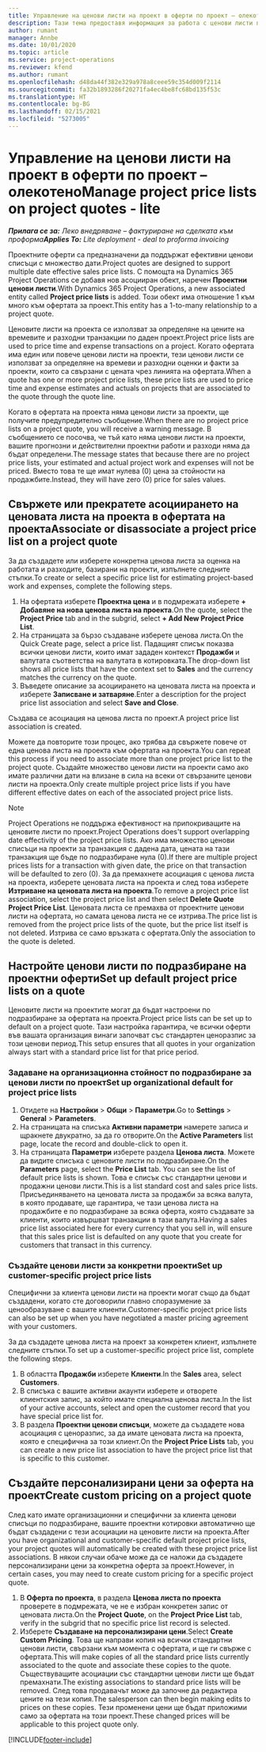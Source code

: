 ```yaml
---
title: Управление на ценови листи на проект в оферти по проект – олекотено
description: Тази тема предоставя информация за работа с ценови листи по проекти за оферти. (Sales)
author: rumant
manager: Annbe
ms.date: 10/01/2020
ms.topic: article
ms.service: project-operations
ms.reviewer: kfend
ms.author: rumant
ms.openlocfilehash: d48da44f382e329a978a8ceee59c354d009f2114
ms.sourcegitcommit: fa32b1893286f20271fa4ec4be8fc68bd135f53c
ms.translationtype: HT
ms.contentlocale: bg-BG
ms.lasthandoff: 02/15/2021
ms.locfileid: "5273005"
---
```

# <a name="manage-project-price-lists-on-project-quotes---lite"></a><span data-ttu-id="d7160-104">Управление на ценови листи на проект в оферти по проект – олекотено</span><span class="sxs-lookup"><span data-stu-id="d7160-104">Manage project price lists on project quotes - lite</span></span>

<span data-ttu-id="d7160-105">_**Прилага се за:** Леко внедряване – фактуриране на сделката към проформа_</span><span class="sxs-lookup"><span data-stu-id="d7160-105">_**Applies To:** Lite deployment - deal to proforma invoicing_</span></span>

<span data-ttu-id="d7160-106">Проектните оферти са предназначени да поддържат ефективни ценови списъци с множество дати.</span><span class="sxs-lookup"><span data-stu-id="d7160-106">Project quotes are designed to support multiple date effective sales price lists.</span></span> <span data-ttu-id="d7160-107">С помощта на Dynamics 365 Project Operations се добавя нов асоцииран обект, наречен **Проектни ценови листи**.</span><span class="sxs-lookup"><span data-stu-id="d7160-107">With Dynamics 365 Project Operations, a new associated entity called **Project price lists** is added.</span></span> <span data-ttu-id="d7160-108">Този обект има отношение 1 към много към офертата за проект.</span><span class="sxs-lookup"><span data-stu-id="d7160-108">This entity has a 1-to-many relationship to a project quote.</span></span>

<span data-ttu-id="d7160-109">Ценовите листи на проекта се използват за определяне на цените на времевите и разходни транзакции по даден проект.</span><span class="sxs-lookup"><span data-stu-id="d7160-109">Project price lists are used to price time and expense transactions on a project.</span></span> <span data-ttu-id="d7160-110">Когато офертата има един или повече ценови листи на проекти, тези ценови листи се използват за определяне на времеви и разходни оценки и факти за проекти, които са свързани с цената чрез линията на офертата.</span><span class="sxs-lookup"><span data-stu-id="d7160-110">When a quote has one or more project price lists, these price lists are used to price time and expense estimates and actuals on projects that are associated to the quote through the quote line.</span></span>

<span data-ttu-id="d7160-111">Когато в офертата на проекта няма ценови листи за проекти, ще получите предупредително съобщение.</span><span class="sxs-lookup"><span data-stu-id="d7160-111">When there are no project price lists on a project quote, you will receive a warning message.</span></span> <span data-ttu-id="d7160-112">В съобщението се посочва, че тъй като няма ценови листи на проекти, вашите прогнозни и действителни проектни работи и разходи няма да бъдат определени.</span><span class="sxs-lookup"><span data-stu-id="d7160-112">The message states that because there are no project price lists, your estimated and actual project work and expenses will not be priced.</span></span> <span data-ttu-id="d7160-113">Вместо това те ще имат нулева (0) цена за стойности на продажбите.</span><span class="sxs-lookup"><span data-stu-id="d7160-113">Instead, they will have zero (0) price for sales values.</span></span>

## <a name="associate-or-disassociate-a-project-price-list-on-a-project-quote"></a><span data-ttu-id="d7160-114">Свържете или прекратете асоциирането на ценовата листа на проекта в офертата на проекта</span><span class="sxs-lookup"><span data-stu-id="d7160-114">Associate or disassociate a project price list on a project quote</span></span>

<span data-ttu-id="d7160-115">За да създадете или изберете конкретна ценова листа за оценка на работата и разходите, базирани на проекти, изпълнете следните стъпки.</span><span class="sxs-lookup"><span data-stu-id="d7160-115">To create or select a specific price list for estimating project-based work and expenses, complete the following steps.</span></span>

1. <span data-ttu-id="d7160-116">На офертата изберете **Проектна цена** и в подмрежата изберете **+ Добавяне на нова ценова листа на проекта**.</span><span class="sxs-lookup"><span data-stu-id="d7160-116">On the quote, select the **Project Price** tab and in the subgrid, select **+ Add New Project Price List**.</span></span>
2. <span data-ttu-id="d7160-117">На страницата за бързо създаване изберете ценова листа.</span><span class="sxs-lookup"><span data-stu-id="d7160-117">On the Quick Create page, select a price list.</span></span> <span data-ttu-id="d7160-118">Падащият списък показва всички ценови листи, които имат зададен контекст **Продажби** и валутата съответства на валутата в котировката.</span><span class="sxs-lookup"><span data-stu-id="d7160-118">The drop-down list shows all price lists that have the context set to **Sales** and the currency matches the currency on the quote.</span></span>
4. <span data-ttu-id="d7160-119">Въведете описание за асоциирането на ценовата листа на проекта и изберете **Записване и затваряне**.</span><span class="sxs-lookup"><span data-stu-id="d7160-119">Enter a description for the project price list association and select **Save and Close**.</span></span>

<span data-ttu-id="d7160-120">Създава се асоциация на ценова листа по проект.</span><span class="sxs-lookup"><span data-stu-id="d7160-120">A project price list association is created.</span></span>

<span data-ttu-id="d7160-121">Можете да повторите този процес, ако трябва да свържете повече от една ценова листа на проекта към офертата на проекта.</span><span class="sxs-lookup"><span data-stu-id="d7160-121">You can repeat this process if you need to associate more than one project price list to the project quote.</span></span> <span data-ttu-id="d7160-122">Създайте множество ценови листи на проекти само ако имате различни дати на влизане в сила на всеки от свързаните ценови листи на проекта.</span><span class="sxs-lookup"><span data-stu-id="d7160-122">Only create multiple project price lists if you have different effective dates on each of the associated project price lists.</span></span>

> [!NOTE]
> <span data-ttu-id="d7160-123">Project Operations не поддържа ефективност на припокриващите на ценовите листи по проект.</span><span class="sxs-lookup"><span data-stu-id="d7160-123">Project Operations does't support overlapping date effectivity of the project price lists.</span></span> <span data-ttu-id="d7160-124">Ако има множество ценови списъци на проекти за транзакция с дадена дата, цената на тази транзакция ще бъде по подразбиране нула (0).</span><span class="sxs-lookup"><span data-stu-id="d7160-124">If there are multiple project prices lists for a transaction with given date, the price on that transaction will be defaulted to zero (0).</span></span>
<span data-ttu-id="d7160-125">За да премахнете асоциация с ценова листа на проекта, изберете ценовата листа на проекта и след това изберете **Изтриване на ценовата листа на проекта**.</span><span class="sxs-lookup"><span data-stu-id="d7160-125">To remove a project price list association, select the project price list and then select **Delete Quote Project Price List**.</span></span> <span data-ttu-id="d7160-126">Ценовата листа се премахва от проектните ценови листи на офертата, но самата ценова листа не се изтрива.</span><span class="sxs-lookup"><span data-stu-id="d7160-126">The price list is removed from the project price lists of the quote, but the price list itself is not deleted.</span></span> <span data-ttu-id="d7160-127">Изтрива се само връзката с офертата.</span><span class="sxs-lookup"><span data-stu-id="d7160-127">Only the association to the quote is deleted.</span></span>

## <a name="set-up-default-project-price-lists-on-a-quote"></a><span data-ttu-id="d7160-128">Настройте ценови листи по подразбиране на проектни оферти</span><span class="sxs-lookup"><span data-stu-id="d7160-128">Set up default project price lists on a quote</span></span>

<span data-ttu-id="d7160-129">Ценовите листи на проектите могат да бъдат настроени по подразбиране за офертата на проекта.</span><span class="sxs-lookup"><span data-stu-id="d7160-129">Project price lists can be set up to default on a project quote.</span></span> <span data-ttu-id="d7160-130">Тази настройка гарантира, че всички оферти във вашата организация винаги започват със стандартен ценоразпис за този ценови период.</span><span class="sxs-lookup"><span data-stu-id="d7160-130">This setup ensures that all quotes in your organization always start with a standard price list for that price period.</span></span>

### <a name="set-up-organizational-default-for-project-price-lists"></a><span data-ttu-id="d7160-131">Задаване на организационна стойност по подразбиране за ценови листи по проект</span><span class="sxs-lookup"><span data-stu-id="d7160-131">Set up organizational default for project price lists</span></span>

1. <span data-ttu-id="d7160-132">Отидете на **Настройки** > **Общи** > **Параметри**.</span><span class="sxs-lookup"><span data-stu-id="d7160-132">Go to **Settings** > **General** > **Parameters**.</span></span>
2. <span data-ttu-id="d7160-133">На страницата на списъка **Активни параметри** намерете записа и щракнете двукратно, за да го отворите.</span><span class="sxs-lookup"><span data-stu-id="d7160-133">On the **Active Parameters** list page, locate the record and double-click to open it.</span></span> 
3. <span data-ttu-id="d7160-134">На страницата **Параметри** изберете раздела **Ценова листа**. Можете да видите списъка с ценовите листи по подразбиране.</span><span class="sxs-lookup"><span data-stu-id="d7160-134">On the **Parameters** page, select the **Price List** tab. You can see the list of default price lists is shown.</span></span> <span data-ttu-id="d7160-135">Това е списък със стандартни ценови и продажни ценови листи.</span><span class="sxs-lookup"><span data-stu-id="d7160-135">This is a list standard cost and sales price lists.</span></span> <span data-ttu-id="d7160-136">Присъединяването на ценовата листа за продажби за всяка валута, в която продавате, ще гарантира, че тази ценова листа на продажбите е по подразбиране за всяка оферта, която създавате за клиенти, които извършват транзакции в тази валута.</span><span class="sxs-lookup"><span data-stu-id="d7160-136">Having a sales price list associated here for every currency that you sell in, will ensure that this sales price list is defaulted on any quote that you create for customers that transact in this currency.</span></span>

### <a name="set-up-customer-specific-project-price-lists"></a><span data-ttu-id="d7160-137">Създайте ценови листи за конкретни проекти</span><span class="sxs-lookup"><span data-stu-id="d7160-137">Set up customer-specific project price lists</span></span>

<span data-ttu-id="d7160-138">Специфични за клиента ценови листи на проекти могат също да бъдат създадени, когато сте договорили главно споразумение за ценообразуване с вашите клиенти.</span><span class="sxs-lookup"><span data-stu-id="d7160-138">Customer-specific project price lists can also be set up when you have negotiated a master pricing agreement with your customers.</span></span>

<span data-ttu-id="d7160-139">За да създадете ценова листа на проект за конкретен клиент, изпълнете следните стъпки.</span><span class="sxs-lookup"><span data-stu-id="d7160-139">To set up a customer-specific project price list, complete the following steps.</span></span>

1. <span data-ttu-id="d7160-140">В областта **Продажби** изберете **Клиенти**.</span><span class="sxs-lookup"><span data-stu-id="d7160-140">In the **Sales** area, select **Customers**.</span></span>
2. <span data-ttu-id="d7160-141">В списъка с вашите активни акаунти изберете и отворете клиентския запис, за който имате специална ценова листа.</span><span class="sxs-lookup"><span data-stu-id="d7160-141">In the list of your active accounts, select and open the customer record that you have special price list for.</span></span>
3. <span data-ttu-id="d7160-142">В раздела **Проектни ценови списъци**, можете да създадете нова асоциация с ценоразпис, за да имате ценовата листа на проекта, която е специфична за този клиент.</span><span class="sxs-lookup"><span data-stu-id="d7160-142">On the **Project Price Lists** tab, you can create a new price list association to have the project price list that is specific to this customer.</span></span>

## <a name="create-custom-pricing-on-a-project-quote"></a><span data-ttu-id="d7160-143">Създайте персонализирани цени за оферта на проект</span><span class="sxs-lookup"><span data-stu-id="d7160-143">Create custom pricing on a project quote</span></span>

<span data-ttu-id="d7160-144">След като имате организационни и специфични за клиента ценови списъци по подразбиране, вашите проектни котировки автоматично ще бъдат създадени с тези асоциации на ценовите листи на проекта.</span><span class="sxs-lookup"><span data-stu-id="d7160-144">After you have organizational and customer-specific default project price lists, your project quotes will automatically be created with these project price list associations.</span></span> <span data-ttu-id="d7160-145">В някои случаи обаче може да се наложи да създадете персонализирани цени за конкретна оферта за проект.</span><span class="sxs-lookup"><span data-stu-id="d7160-145">However, in certain cases, you may need to create custom pricing for a specific project quote.</span></span> 

1. <span data-ttu-id="d7160-146">В **Оферта по проекта**, в раздела **Ценова листа по проекта** проверете в подмрежата, че не е избран конкретен запис от ценовата листа.</span><span class="sxs-lookup"><span data-stu-id="d7160-146">On the **Project Quote**, on the **Project Price List** tab, verify in the subgrid that no specific price list record is selected.</span></span>
2. <span data-ttu-id="d7160-147">Изберете **Създаване на персонализирани цени**.</span><span class="sxs-lookup"><span data-stu-id="d7160-147">Select **Create Custom Pricing**.</span></span> <span data-ttu-id="d7160-148">Това ще направи копия на всички стандартни ценови листи, свързани към момента с офертата, и ще ги свърже с офертата.</span><span class="sxs-lookup"><span data-stu-id="d7160-148">This will make copies of all the standard price lists currently associated to the quote and associate these copies to the quote.</span></span> <span data-ttu-id="d7160-149">Съществуващите асоциации със стандартни ценови листи ще бъдат премахнати.</span><span class="sxs-lookup"><span data-stu-id="d7160-149">The existing associations to standard price lists will be removed.</span></span> <span data-ttu-id="d7160-150">След това продавачът може да започне да редактира цените на тези копия.</span><span class="sxs-lookup"><span data-stu-id="d7160-150">The salesperson can then begin making edits to prices on these copies.</span></span> <span data-ttu-id="d7160-151">Тези променени цени ще бъдат приложими само за офертата на този проект.</span><span class="sxs-lookup"><span data-stu-id="d7160-151">These changed prices will be applicable to this project quote only.</span></span>


[!INCLUDE[footer-include](../../includes/footer-banner.md)]